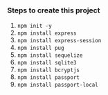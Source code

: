 ### Steps to create this project

1. ```npm init -y```
2. ```npm install express```
3. ```npm install express-session```
4. ```npm install pug```
5. ```npm install sequelize```
6. ```npm install sqlite3```
7. ```npm install bcryptjs```
8. ```npm install passport```
9. ```npm install passport-local```
